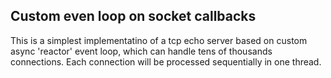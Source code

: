 ## Custom even loop on socket callbacks

This is a simplest implementatino of a tcp echo server based on  custom async 'reactor' event loop, which can handle tens of thousands connections. Each connection will be processed sequentially in one thread.